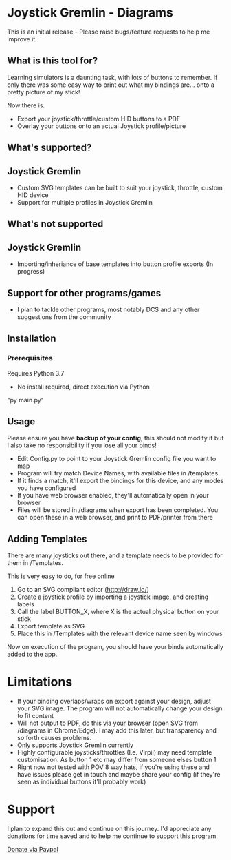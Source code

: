 # Joystick Gremlin - Diagrams

This is an initial release - Please raise bugs/feature requests to help me improve it.

## What is this tool for?

Learning simulators is a daunting task, with lots of buttons to remember. If only there was some easy way to print out what my bindings are... onto a pretty picture of my stick!

Now there is.

- Export your joystick/throttle/custom HID buttons to a PDF
- Overlay your buttons onto an actual Joystick profile/picture

## What's supported?

## Joystick Gremlin
- Custom SVG templates can be built to suit your joystick, throttle, custom HID device
- Support for multiple profiles in Joystick Gremlin

## What's not supported

## Joystick Gremlin
- Importing/inheriance of base templates into button profile exports (In progress)

## Support for other programs/games
- I plan to tackle other programs, most notably DCS and any other suggestions from the community

## Installation

### Prerequisites
Requires Python 3.7
- No install required, direct execution via Python

"py main.py"

## Usage

Please ensure you have **backup of your config**, this should not modify if but I also take no responsibility if you lose all your binds!

- Edit Config.py to point to your Joystick Gremlin config file you want to map
- Program will try match Device Names, with available files in /templates
- If it finds a match, it'll export the bindings for this device, and any modes you have configured
- If you have web browser enabled, they'll automatically open in your browser
- Files will be stored in /diagrams when export has been completed. You can open these in a web browser, and print to PDF/printer from there

## Adding Templates
There are many joysticks out there, and a template needs to be provided for them in /Templates.

This is very easy to do, for free online

1. Go to an SVG compliant editor (http://draw.io/)
2. Create a joystick profile by importing a joystick image, and creating labels
3. Call the label BUTTON_X, where X is the actual physical button on your stick
4. Export template as SVG
5. Place this in /Templates with the relevant device name seen by windows

Now on execution of the program, you should have your binds automatically added to the app.

# Limitations
- If your binding overlaps/wraps on export against your design, adjust your SVG image. The program will not automatically change your design to fit content
- Will not output to PDF, do this via your browser (open SVG from /diagrams in Chrome/Edge). I may add this later, but transparency and so forth causes problems.
- Only supports Joystick Gremlin currently
- Highly configurable joysticks/throttles (I.e. Virpil) may need template customisation. As button 1 etc may differ from someone elses button 1
- Right now not tested with POV 8 way hats, if you're using these and have issues please get in touch and maybe share your config (if they're seen as individual buttons it'll probably work)

# Support
I plan to expand this out and continue on this journey. I'd appreciate any donations for time saved and to help me continue to support this program.

[Donate via Paypal](https://www.paypal.com/biz/fund?id=XGLYM9Z283CYA)


